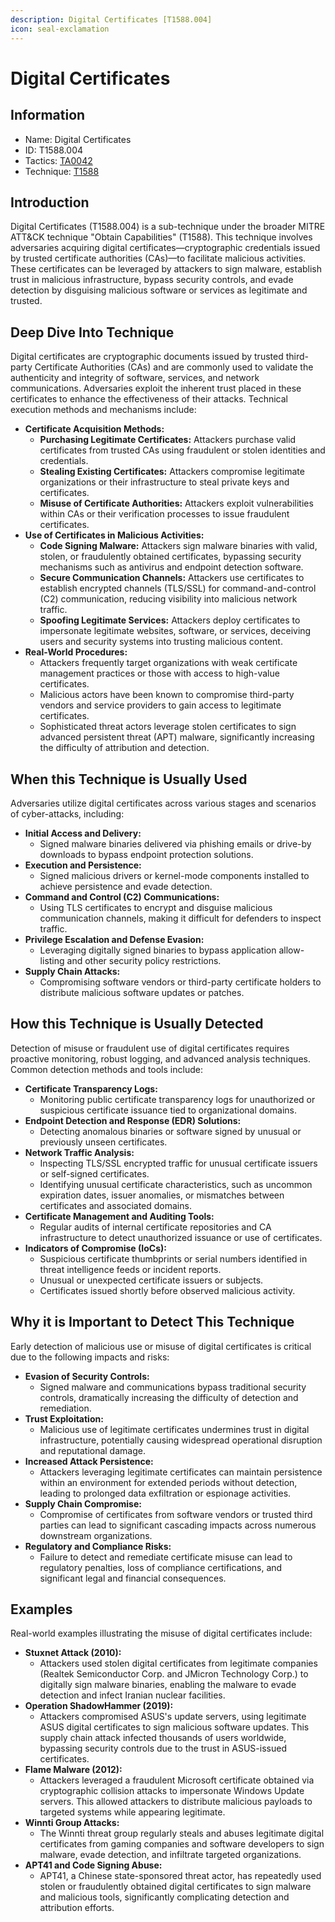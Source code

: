 ```yaml
---
description: Digital Certificates [T1588.004]
icon: seal-exclamation
---
```


# Digital Certificates

## Information

* Name: Digital Certificates
* ID: T1588.004
* Tactics: [TA0042](../)
* Technique: [T1588](./)

## Introduction

Digital Certificates (T1588.004) is a sub-technique under the broader MITRE ATT\&CK technique "Obtain Capabilities" (T1588). This technique involves adversaries acquiring digital certificates—cryptographic credentials issued by trusted certificate authorities (CAs)—to facilitate malicious activities. These certificates can be leveraged by attackers to sign malware, establish trust in malicious infrastructure, bypass security controls, and evade detection by disguising malicious software or services as legitimate and trusted.

## Deep Dive Into Technique

Digital certificates are cryptographic documents issued by trusted third-party Certificate Authorities (CAs) and are commonly used to validate the authenticity and integrity of software, services, and network communications. Adversaries exploit the inherent trust placed in these certificates to enhance the effectiveness of their attacks. Technical execution methods and mechanisms include:

* **Certificate Acquisition Methods:**
  * **Purchasing Legitimate Certificates:** Attackers purchase valid certificates from trusted CAs using fraudulent or stolen identities and credentials.
  * **Stealing Existing Certificates:** Attackers compromise legitimate organizations or their infrastructure to steal private keys and certificates.
  * **Misuse of Certificate Authorities:** Attackers exploit vulnerabilities within CAs or their verification processes to issue fraudulent certificates.
* **Use of Certificates in Malicious Activities:**
  * **Code Signing Malware:** Attackers sign malware binaries with valid, stolen, or fraudulently obtained certificates, bypassing security mechanisms such as antivirus and endpoint detection software.
  * **Secure Communication Channels:** Attackers use certificates to establish encrypted channels (TLS/SSL) for command-and-control (C2) communication, reducing visibility into malicious network traffic.
  * **Spoofing Legitimate Services:** Attackers deploy certificates to impersonate legitimate websites, software, or services, deceiving users and security systems into trusting malicious content.
* **Real-World Procedures:**
  * Attackers frequently target organizations with weak certificate management practices or those with access to high-value certificates.
  * Malicious actors have been known to compromise third-party vendors and service providers to gain access to legitimate certificates.
  * Sophisticated threat actors leverage stolen certificates to sign advanced persistent threat (APT) malware, significantly increasing the difficulty of attribution and detection.

## When this Technique is Usually Used

Adversaries utilize digital certificates across various stages and scenarios of cyber-attacks, including:

* **Initial Access and Delivery:**
  * Signed malware binaries delivered via phishing emails or drive-by downloads to bypass endpoint protection solutions.
* **Execution and Persistence:**
  * Signed malicious drivers or kernel-mode components installed to achieve persistence and evade detection.
* **Command and Control (C2) Communications:**
  * Using TLS certificates to encrypt and disguise malicious communication channels, making it difficult for defenders to inspect traffic.
* **Privilege Escalation and Defense Evasion:**
  * Leveraging digitally signed binaries to bypass application allow-listing and other security policy restrictions.
* **Supply Chain Attacks:**
  * Compromising software vendors or third-party certificate holders to distribute malicious software updates or patches.

## How this Technique is Usually Detected

Detection of misuse or fraudulent use of digital certificates requires proactive monitoring, robust logging, and advanced analysis techniques. Common detection methods and tools include:

* **Certificate Transparency Logs:**
  * Monitoring public certificate transparency logs for unauthorized or suspicious certificate issuance tied to organizational domains.
* **Endpoint Detection and Response (EDR) Solutions:**
  * Detecting anomalous binaries or software signed by unusual or previously unseen certificates.
* **Network Traffic Analysis:**
  * Inspecting TLS/SSL encrypted traffic for unusual certificate issuers or self-signed certificates.
  * Identifying unusual certificate characteristics, such as uncommon expiration dates, issuer anomalies, or mismatches between certificates and associated domains.
* **Certificate Management and Auditing Tools:**
  * Regular audits of internal certificate repositories and CA infrastructure to detect unauthorized issuance or use of certificates.
* **Indicators of Compromise (IoCs):**
  * Suspicious certificate thumbprints or serial numbers identified in threat intelligence feeds or incident reports.
  * Unusual or unexpected certificate issuers or subjects.
  * Certificates issued shortly before observed malicious activity.

## Why it is Important to Detect This Technique

Early detection of malicious use or misuse of digital certificates is critical due to the following impacts and risks:

* **Evasion of Security Controls:**
  * Signed malware and communications bypass traditional security controls, dramatically increasing the difficulty of detection and remediation.
* **Trust Exploitation:**
  * Malicious use of legitimate certificates undermines trust in digital infrastructure, potentially causing widespread operational disruption and reputational damage.
* **Increased Attack Persistence:**
  * Attackers leveraging legitimate certificates can maintain persistence within an environment for extended periods without detection, leading to prolonged data exfiltration or espionage activities.
* **Supply Chain Compromise:**
  * Compromise of certificates from software vendors or trusted third parties can lead to significant cascading impacts across numerous downstream organizations.
* **Regulatory and Compliance Risks:**
  * Failure to detect and remediate certificate misuse can lead to regulatory penalties, loss of compliance certifications, and significant legal and financial consequences.

## Examples

Real-world examples illustrating the misuse of digital certificates include:

* **Stuxnet Attack (2010):**
  * Attackers used stolen digital certificates from legitimate companies (Realtek Semiconductor Corp. and JMicron Technology Corp.) to digitally sign malware binaries, enabling the malware to evade detection and infect Iranian nuclear facilities.
* **Operation ShadowHammer (2019):**
  * Attackers compromised ASUS's update servers, using legitimate ASUS digital certificates to sign malicious software updates. This supply chain attack infected thousands of users worldwide, bypassing security controls due to the trust in ASUS-issued certificates.
* **Flame Malware (2012):**
  * Attackers leveraged a fraudulent Microsoft certificate obtained via cryptographic collision attacks to impersonate Windows Update servers. This allowed attackers to distribute malicious payloads to targeted systems while appearing legitimate.
* **Winnti Group Attacks:**
  * The Winnti threat group regularly steals and abuses legitimate digital certificates from gaming companies and software developers to sign malware, evade detection, and infiltrate targeted organizations.
* **APT41 and Code Signing Abuse:**
  * APT41, a Chinese state-sponsored threat actor, has repeatedly used stolen or fraudulently obtained digital certificates to sign malware and malicious tools, significantly complicating detection and attribution efforts.

